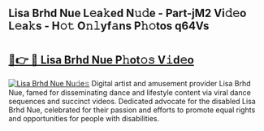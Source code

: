 ## Lisa Brhd Nue L𝚎a𝚔ed N𝚞𝚍e - Part-jM2 Vi𝚍𝚎o L𝚎a𝚔s - H𝚘𝚝 O𝚗𝚕yf𝚊ns P𝚑𝚘tos q64Vs

# <h2><a href="http://kfe85x.oniu.top/?m=Lisa+Brhd+Nue">🔗👉 🔴 Lisa Brhd Nue P𝚑ot𝚘𝚜 V𝚒d𝚎o</a></h2>

[![Lisa Brhd Nue Nu𝚍e𝚜](https://i.imgur.com/0qMVB7G.gif)](http://kfe85x.oniu.top/?m=Lisa+Brhd+Nue)
Digital artist and amusement provider Lisa Brhd Nue, famed for disseminating dance and lifestyle content via viral dance sequences and succinct videos. Dedicated advocate for the disabled Lisa Brhd Nue, celebrated for their passion and efforts to promote equal rights and opportunities for people with disabilities.  
